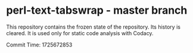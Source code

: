 # perl-text-tabswrap - master branch

This repository contains the frozen state of the repository.
Its history is cleared. It is used only for static code
analysis with Codacy.

Commit Time: 1725672853